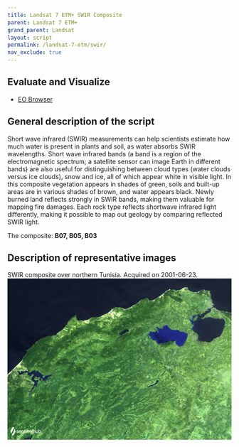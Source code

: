 ```yaml
---
title: Landsat 7 ETM+ SWIR Composite
parent: Landsat 7 ETM+
grand_parent: Landsat
layout: script
permalink: /landsat-7-etm/swir/
nav_exclude: true
---
```



## Evaluate and Visualize

- [EO Browser](https://sentinelshare.page.link/c1LB)

## General description of the script
Short wave infrared (SWIR) measurements can help scientists estimate how much water is present in plants and soil, as water absorbs SWIR wavelengths. Short wave infrared bands (a band is a region of the electromagnetic spectrum; a satellite sensor can image Earth in different bands) are also useful for distinguishing between cloud types (water clouds versus ice clouds), snow and ice, all of which appear white in visible light. In this composite vegetation appears in shades of green, soils and built-up areas are in various shades of brown, and water appears black. Newly burned land reflects strongly in SWIR bands, making them valuable for mapping fire damages. Each rock type reflects shortwave infrared light differently, making it possible to map out geology by comparing reflected SWIR light.

The composite: **B07, B05, B03**

## Description of representative images

SWIR composite over northern Tunisia. Acquired on 2001-06-23.
![The script example 1](fig/fig1.png)







